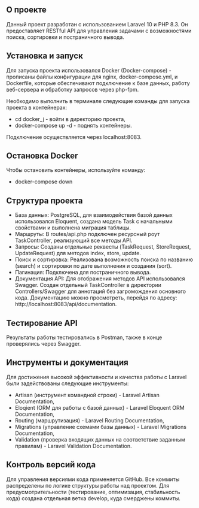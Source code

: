 
## О проекте

Данный проект разработан с использованием Laravel 10 и PHP 8.3. Он предоставляет RESTful API для управления задачами с возможностями поиска, сортировки и постраничного вывода.

## Установка и запуск

Для запуска проекта использовался Docker (Docker-compose) - прописаны файлы конфигурации для nginx, docker-compose.yml, и Dockerfile, которые обеспечивают подключение к базе данных, работу веб-сервера и обработку запросов через php-fpm. 

Необходимо выполнить в терминале следующие команды для запуска проекта в контейнерах:

- cd docker_j - войти в директорию проекта,
- docker-compose up -d - поднять контейнеры. 

Подключение осуществляется через localhost:8083.

## Остановка Docker

Чтобы остановить контейнеры, используйте команду:

- docker-compose down

## Структура проекта

- База данных: PostgreSQL, для взаимодействия базой данных использовался Eloquent, создана модель Task с начальными свойствами и выполнена миграция таблицы.
- Маршруты: В routes/api.php подключен ресурсный роут TaskController, реализующий все методы API.
- Запросы: Созданы отдельные реквесты (TaskRequest, StoreRequest, UpdateRequest) для методов index, store, update.
- Поиск и сортировка: Реализована возможность поиска по названию (search) и сортировки по дате выполнения и создания (sort).
- Пагинация: Подключена для постраничного вывода.
- Документация API: Для отображения методов API использовался Swagger. Создан отдельный TaskController в директории Controllers/Swagger для аннотаций без загромождения основного кода. Документацию можно просмотреть, перейдя по адресу: http://localhost:8083/api/documentation.

## Тестирование API

Результаты работы тестировались в Postman, также в конце проверялись через Swagger.

## Инструменты и документация

Для достижения высокой эффективности и качества работы с Laravel были задействованы следующие инструменты:

- Artisan (инструмент командной строки) - Laravel Artisan Documentation,
- Eloqient (ORM для работы с базой данных) - Laravel Eloquent ORM Documentation,
- Routing (маршрутизация) - Laravel Routing Documentation,
- Migrations (управление схемами базы данных) - Laravel Migrations Documentation,
- Validation (проверка входящих данных на соответствие заданным правилам) - Laravel Validation Documentation.

## Контроль версий кода

Для управления версиями кода применяется GitHub.
Все коммиты распределены по логике структуры работы над проектом. 
Для предусмотрительности (тестирование, оптимизация, стабильность кода) создана отдельная ветка develop, куда смерджены коммиты. 

